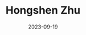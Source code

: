 ---
# Leave the homepage title empty to use the site title
title: Hongshen Zhu
date: 2023-09-19
type: landing


sections:
  - block: about.biography
    id: about
    content:
      title: Biography
      # Choose a user profile to display (a folder name within `content/authors/`)
      username: admin
    design:
      columns: '1'
  - block: markdown
    content:
      title: Research
      text: |-
       ## Publications
       **"Dual Mandates in Chinese Congresses: Information and Cooptation.”** With Melanie Manion and Viola Rothschild. *Issues and Studies*. Vol. 58, No. 1: 1-20. [preprint](uploads/dual_mandates.pdf) [DOI](https://doi.org/10.1142/S1013251121500193)

       ## Under Review
       **"Contentious Origins of Autocratic Social Protection: China's "Demand-driven" Strategy in Redistribution."** *Conditionally Accepted* at *Studies in Comparative International Development*. [link](uploads/social_security.pdf) 

       **"Crisis and Correction: Do Government Rectification Efforts Restore Citizen Trust After Governance Failure?"** With Melanie Manion and Viola  Rothschild. *Revise and Resubmit* at *Political Behavior*. [link](uploads/zhu_manion_rothschild_crisis.pdf) 

       **"Community Policing and Political Participation in Contemporary China."** Accepted at APSA Chinese Politics Mini-Conference 2024 With Viola Rothschild. [link](uploads/rothschild_zhu_policing.pdf)

       **"Policy under Conflicting Mandates: Evidence from 1 Billion Cellphones during China's COVID Lockdowns."** Presented at APSA Chinese Politics Mini-Conference 2022 [link](uploads/zhu_jmp.pdf)  
       
       **"Applying Insights from China: A Typology for Subnational Comparative Politics."** With Viola Rothschild. [link](uploads/zhu_rothschild_typology.pdf)

       **"Doublespeak: Limits of China's Hard and Soft Propaganda during Political Crises."** With Tony Zirui Yang. [link](uploads/yang_zhu_doublespeak.pdf)

       ## Working Paper
       **"How Adaptive Propaganda Works: Evidence from China."** With Xinzhuo Huang and Haibing Yan. Presented at UCSD/Carter Center Young Scholars  Conference

       **"Bureaucrat Selection under Weak State Capacity: Evidence from the Democratic Republic of Congo."** With Dongil Lee, Eric Mvukiyehe,  Christelle Tchoup, and Guo Xu.
    design:
      columns: '1'
  - block: markdown
    content:
      title: Teaching
      text: |-
       ## Instructor
       **Political Economy of Global China.** University of Virginia. Fall 2023 [syllabus](uploads/syllabus_pe_of_global_china.pdf)

       ## Teaching Assistant
       **Institutions and Self-governance.** Duke University. Fall 2021.

       **Political Risk Analysis.** Duke University. Spring 2020.
       
       **Democracy and Social Choice.** Duke University. Fall 2019, Fall 2020. 
    design:
      columns: '1'
---